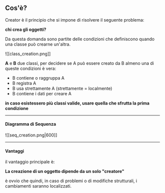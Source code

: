 ## Cos'è?
Creator è il principio che si impone di risolvere il seguente problema:

**chi crea gli oggetti?**

Da questa domanda sono partite delle condizioni che definiscono quando una classe può crearne un'altra.

![[class_creation.png]]

**A** e **B** due classi, per decidere se A può essere creato da B almeno una di queste condizioni è vera:

- B contiene o raggruppa A
- B registra A 
- B usa strettamente A (strettamente = localmente)
- B contiene i dati per creare A

**in caso esistessero più classi valide, usare quella che sfrutta la prima  condizione**

****

#### Diagramma di Sequenza

![[seq_creation.png|600]]

****

#### Vantaggi
il vantaggio principale è:

**La creazione di un oggetto dipende da un solo "creatore"**

è ovvio che quindi, in caso di problemi o di modifiche strutturali, i cambiamenti saranno localizzati.